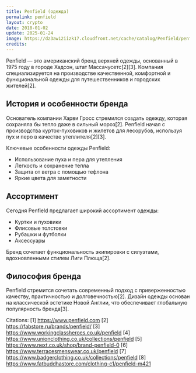 ```yaml
---
title: Penfield (одежда)
permalink: penfield
layout: crypto
date: 2018-01-02
update: 2025-01-24
image: https://dz3aw12iizk17.cloudfront.net/cache/catalog/Penfield/penfield_bowerbirdge_jacket_black_1-870x1110.jpg
credits:
---
```


Penfield — это американский бренд верхней одежды, основанный в 1975 году в городе Хадсон, штат Массачусетс[2][3]. Компания специализируется на производстве качественной, комфортной и функциональной одежды для путешественников и городских жителей[2].

## История и особенности бренда

Основатель компании Харви Гросс стремился создать одежду, которая сохраняла бы тепло даже в сильный мороз[2]. Penfield начал с производства курток-пуховиков и жилетов для лесорубов, используя пух и перо в качестве утеплителя[2][3].

Ключевые особенности одежды Penfield:

- Использование пуха и пера для утепления
- Легкость и сохранение тепла
- Защита от ветра с помощью тефлона
- Яркие цвета для заметности

## Ассортимент

Сегодня Penfield предлагает широкий ассортимент одежды:

- Куртки и пуховики
- Флисовые толстовки
- Рубашки и футболки
- Аксессуары

Бренд сочетает функциональность экипировки с силуэтами, вдохновленными стилем Лиги Плюща[2].

## Философия бренда

Penfield стремится сочетать современный подход с приверженностью качеству, практичностью и долговечностью[2]. Дизайн одежды основан на классической эстетике Новой Англии, что обеспечивает глобальную популярность бренда[3].

Citations:
[1] https://www.penfield.com
[2] https://fabstore.ru/brands/penfield/
[3] https://www.workingclassheroes.co.uk/penfield
[4] https://www.unionclothing.co.uk/collections/penfield
[5] https://www.next.co.uk/shop/brand-penfield-0
[6] https://www.terracesmenswear.co.uk/penfield
[7] https://www.badgerclothing.co.uk/collections/penfield
[8] https://www.fatbuddhastore.com/clothing-c1/penfield-m421
